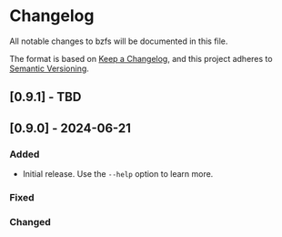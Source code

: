 # Changelog
All notable changes to bzfs will be documented in this file.

The format is based on [Keep a Changelog](https://keepachangelog.com/en/1.0.0/),
and this project adheres to [Semantic Versioning](https://semver.org/spec/v2.0.0.html).

## [0.9.1] - TBD

## [0.9.0] - 2024-06-21
### Added
- Initial release.
Use the `--help` option to learn more.

### Fixed
### Changed
